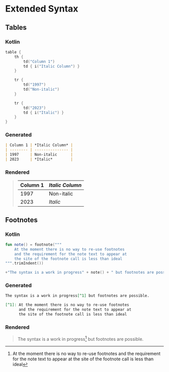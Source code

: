 # Extended Syntax

## Tables

### Kotlin

```kotlin
table {
    th {
        td("Column 1")
        td { i("Italic Column") }
    }

    tr {
        td("1997")
        td("Non-italic")
    }

    tr {
        td("2023")
        td { i("Italic") }
    }
}
```

### Generated

```markdown
| Column 1 | *Italic Column* |
| -------- | --------------- |
| 1997     | Non-italic      |
| 2023     | *Italic*        |
```

### Rendered

> | Column 1 | *Italic Column* |
> | -------- | --------------- |
> | 1997     | Non-italic      |
> | 2023     | *Italic*        |

## Footnotes

### Kotlin

```kotlin
fun note() = footnote("""
    At the moment there is no way to re-use footnotes
    and the requirement for the note text to appear at
    the site of the footnote call is less than ideal
""".trimIndent())

+"The syntax is a work in progress" + note() + " but footnotes are possible."
```

### Generated

```markdown
The syntax is a work in progress[^1] but footnotes are possible.

[^1]: At the moment there is no way to re-use footnotes
      and the requirement for the note text to appear at
      the site of the footnote call is less than ideal
```

### Rendered

> The syntax is a work in progress[^1] but footnotes are possible.

[^1]: At the moment there is no way to re-use footnotes
      and the requirement for the note text to appear at
      the site of the footnote call is less than ideal